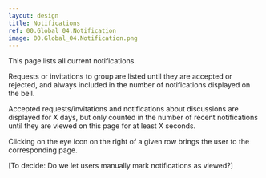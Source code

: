 ```yaml
---
layout: design
title: Notifications
ref: 00.Global_04.Notification
image: 00.Global_04.Notification.png
---
```


This page lists all current notifications.

Requests or invitations to group are listed until they are accepted or rejected, and always included in the number of notifications displayed on the bell.

Accepted requests/invitations and notifications about discussions are displayed for X days, but only counted in the number of recent notifications until they are viewed on this page for at least X seconds.

Clicking on the eye icon on the right of a given row brings the user to the corresponding page.

[To decide: Do we let users manually mark notifications as viewed?]
